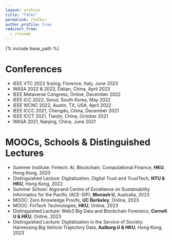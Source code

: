 ```yaml
---
layout: archive
title: "Talks"
permalink: /talks/
author_profile: true
redirect_from:
  - /resume
---
```


{% include base_path %}

Conferences
======
* IEEE VTC 2023 Srping, Florence, Italy, June 2023 
* WASA 2022 & 2023, Dalian, China, April 2023 
* IEEE Metaverse Congress, Online, December 2022
* IEEE ICC 2022, Seoul, South Korea, May 2022
* IEEE WCNC 2022, Austin, TX, USA, April 2022
* IEEE ICCC 2021, Chengdu, China, December 2021
* IEEE ICCT 2021, Tianjin, China, October 2021
* WASA 2021, Nanjing, China, June 2021 


MOOCs, Schools & Distinguished Lectures
======
* Summer Institute: Fintech: AI, Blockchain, Computational Finance, **HKU**, Hong Kong, 2020 
* Distinguished Lecture: Digitalization, Digital Trust and TrustTech, **NTU & HKU**, Hong Kong, 2022
* Summer School: Algorand Centre of Excellence on Sustainability Informatics for the Pacific (ACE-SIP), **Monash U**, Australia, 2023
* MOOC: Zero Knowledge Proofs, **UC Berkeley**, Online, 2023
* MOOC: FinTech Technologies, **HKU**, Online, 2023
* Distinguished Lecture: Web3 Big Data and Blockchain Forensics, **Cornell U & HKU**, Online, 2023
* Distinguished Lecture: Digitalization in the Service of Society: Harnessing Big Vehicle Trajectory Data, **Aalborg U & HKU**, Hong Kong, 2023
